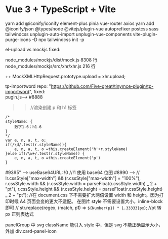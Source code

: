# Vue 3 + TypeScript + Vite

yarn add @iconify/iconify element-plus pinia vue-router axios
yarn add @iconify/json @types/node @vitejs/plugin-vue autoprefixer postcss sass tailwindcss unplugin-auto-import unplugin-vue-components vite-plugin-purge-icons -D
npx tailwindcss init -p

el-upload vs mockjs fixed:

node_modules/mockjs/dist/mock.js 8308 行
node_modules/mockjs/src/xhr/xhr.js 216 行

++ MockXMLHttpRequest.prototype.upload = xhr.upload;

tp-importword
repo: "https://github.com/Five-great/tinymce-plugin/tp-importword",
fixed:  
pugin.js--> #8888

> > //渲染创建 p 和 h1 标签

    /*
    styleName: {
        数字1-6：h1-6
    }
    */
    var e, n, a, t, o;
    if(/\d/.test(r.styleName)){
        e, n, a, t, o =this.createElement('h'+r.styleName)
    }else if(/\w+/.test(r.styleName)) {
        e, n, a, t, o =this.createElement('p')
    }

#9395" --> useBase64URL: !0 //!1 使用 base64 位图
#8990 --> // !r.cssStyle["max-width"] && (r.cssStyle["max-width"] = "100%"), r.cssStyle.width && (r.cssStyle.width = parseFloat(r.cssStyle.width) _ 2 + "pt"), r.cssStyle.height && (r.cssStyle.height = parseFloat(r.cssStyle.height) _ 2 + "pt"); //在 document.css 下不需要扩大两倍设置 width 和 height。因为打印时候 A4 页面会变的更大不适配。 在图片 style 不需要设置大小，inline-block 即可
// str.replace(regex, (match, p1) => `${Number(p1) * 1.33333}px`); //pt 转 px 正则表达式

panelGroup 中 svg className 能引入 style 中，但是 svg 不能正确显示大小，外加 div.card-panel-icon
